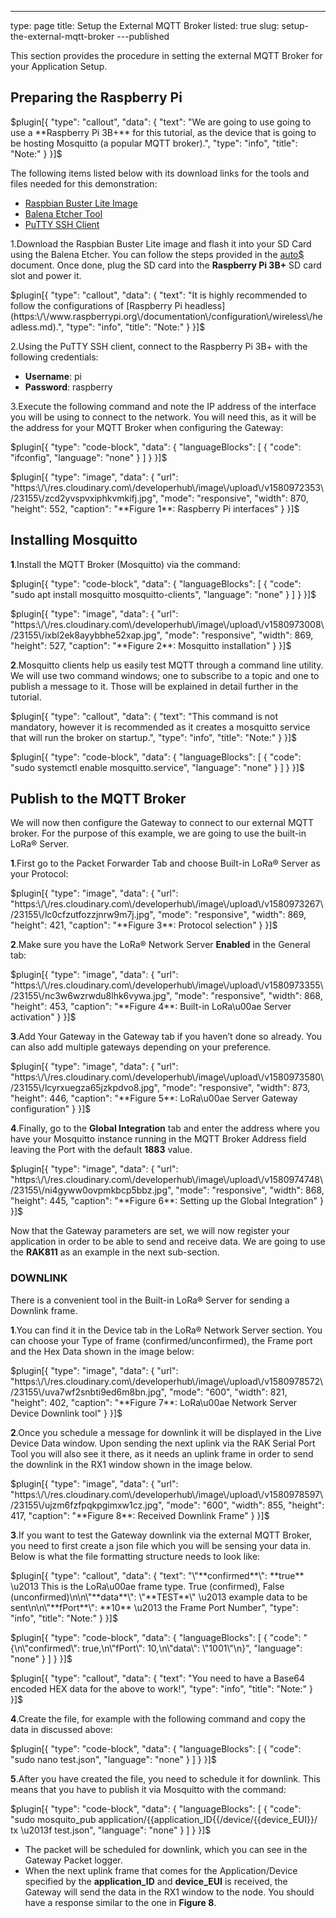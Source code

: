 ---
type: page
title: Setup the External MQTT Broker
listed: true
slug: setup-the-external-mqtt-broker
---published

This section provides the procedure in setting the external MQTT Broker for your Application Setup.

## Preparing the Raspberry Pi

$plugin[{
    "type": "callout",
    "data": {
        "text": "We are going to use going to use a **Raspberry Pi 3B+** for this tutorial, as the device that is going to be hosting Mosquitto (a popular MQTT broker).",
        "type": "info",
        "title": "Note:"
    }
}]$

The following items listed below with its download links for the tools and files needed for this demonstration:

- [Raspbian Buster Lite Image](https://www.raspberrypi.org/downloads/raspbian/)
- [Balena Etcher Tool](https://www.balena.io/etcher/)
- [PuTTY SSH Client](https://www.chiark.greenend.org.uk/~sgtatham/putty/latest.html)

1.Download the Raspbian Buster Lite image and flash it into your SD Card using the Balena Etcher. You can follow the steps provided in the [auto$](/rak2245-pi-hat-edition-lorawan-gateway-concentrator-module/device-firmware-setup) document. Once done, plug the SD card into the **Raspberry Pi 3B+** SD card slot and power it.

$plugin[{
    "type": "callout",
    "data": {
        "text": "It is highly recommended to follow the configurations of [Raspberry Pi headless](https:\/\/www.raspberrypi.org\/documentation\/configuration\/wireless\/headless.md).",
        "type": "info",
        "title": "Note:"
    }
}]$

2.Using the PuTTY SSH client, connect to the Raspberry Pi 3B+ with the following credentials:

- **Username**: pi
- **Password**: raspberry

3.Execute the following command and note the IP address of the interface you will be using to connect to the network. You will need this, as it will be the address for your MQTT Broker when configuring the Gateway:

$plugin[{
    "type": "code-block",
    "data": {
        "languageBlocks": [
            {
                "code": "ifconfig",
                "language": "none"
            }
        ]
    }
}]$

$plugin[{
    "type": "image",
    "data": {
        "url": "https:\/\/res.cloudinary.com\/developerhub\/image\/upload\/v1580972353\/23155\/zcd2yvspvxiphkvmkifj.jpg",
        "mode": "responsive",
        "width": 870,
        "height": 552,
        "caption": "**Figure 1**: Raspberry Pi interfaces"
    }
}]$

## Installing Mosquitto

**1**.Install the MQTT Broker (Mosquitto) via the command:

$plugin[{
    "type": "code-block",
    "data": {
        "languageBlocks": [
            {
                "code": "sudo apt install mosquitto mosquitto-clients",
                "language": "none"
            }
        ]
    }
}]$

$plugin[{
    "type": "image",
    "data": {
        "url": "https:\/\/res.cloudinary.com\/developerhub\/image\/upload\/v1580973008\/23155\/ixbl2ek8ayybbhe52xap.jpg",
        "mode": "responsive",
        "width": 869,
        "height": 527,
        "caption": "**Figure 2**: Mosquitto installation"
    }
}]$

**2**.Mosquitto clients help us easily test MQTT through a command line utility. We will use two command windows; one to subscribe to a topic and one to publish a message to it. Those will be explained in detail further in the tutorial.

$plugin[{
    "type": "callout",
    "data": {
        "text": "This command is not mandatory, however it is recommended as it creates a mosquitto service that will run the broker on startup.",
        "type": "info",
        "title": "Note:"
    }
}]$

$plugin[{
    "type": "code-block",
    "data": {
        "languageBlocks": [
            {
                "code": "sudo systemctl enable mosquitto.service",
                "language": "none"
            }
        ]
    }
}]$

## Publish to the MQTT Broker

We will now then configure the Gateway to connect to our external MQTT broker. For the purpose of this example, we are going to use the built-in LoRa® Server.

**1**.First go to the Packet Forwarder Tab and choose Built-in LoRa® Server as your Protocol:

$plugin[{
    "type": "image",
    "data": {
        "url": "https:\/\/res.cloudinary.com\/developerhub\/image\/upload\/v1580973267\/23155\/lc0cfzutfozzjnrw9m7j.jpg",
        "mode": "responsive",
        "width": 869,
        "height": 421,
        "caption": "**Figure 3**: Protocol selection"
    }
}]$

**2**.Make sure you have the LoRa® Network Server **Enabled** in the General tab:

$plugin[{
    "type": "image",
    "data": {
        "url": "https:\/\/res.cloudinary.com\/developerhub\/image\/upload\/v1580973355\/23155\/nc3w6wzrwdu8lhk6vywa.jpg",
        "mode": "responsive",
        "width": 868,
        "height": 453,
        "caption": "**Figure 4**: Built-in LoRa\u00ae Server activation"
    }
}]$

**3**.Add Your Gateway in the Gateway tab if you haven’t done so already. You can also add multiple gateways depending on your preference.

$plugin[{
    "type": "image",
    "data": {
        "url": "https:\/\/res.cloudinary.com\/developerhub\/image\/upload\/v1580973580\/23155\/lcyrxuegza65jzkpdvo8.jpg",
        "mode": "responsive",
        "width": 873,
        "height": 446,
        "caption": "**Figure 5**: LoRa\u00ae Server Gateway configuration"
    }
}]$

**4**.Finally, go to the **Global Integration** tab and enter the address where you have your Mosquitto instance running in the MQTT Broker Address field leaving the Port with the default **1883** value.

$plugin[{
    "type": "image",
    "data": {
        "url": "https:\/\/res.cloudinary.com\/developerhub\/image\/upload\/v1580974748\/23155\/ni4gyww0ovpmkbcp5bbz.jpg",
        "mode": "responsive",
        "width": 868,
        "height": 445,
        "caption": "**Figure 6**: Setting up the Global Integration"
    }
}]$

Now that the Gateway parameters are set, we will now register your application in order to be able to send and receive data. We are going to use the **RAK811** as an example in the next sub-section.

### DOWNLINK

There is a convenient tool in the Built-in LoRa® Server for sending a Downlink frame.

**1**.You can find it in the Device tab in the LoRa® Network Server section. You can choose your Type of frame (confirmed/unconfirmed), the Frame port and the Hex Data shown in the image below:

$plugin[{
    "type": "image",
    "data": {
        "url": "https:\/\/res.cloudinary.com\/developerhub\/image\/upload\/v1580978572\/23155\/uva7wf2snbti9ed6m8bn.jpg",
        "mode": "600",
        "width": 821,
        "height": 402,
        "caption": "**Figure 7**: LoRa\u00ae Network Server Device Downlink tool"
    }
}]$

**2**.Once you schedule a message for downlink it will be displayed in the Live Device Data window. Upon sending the next uplink via the RAK Serial Port Tool you will also see it there, as it needs an uplink frame in order to send the downlink in the RX1 window shown in the image below.

$plugin[{
    "type": "image",
    "data": {
        "url": "https:\/\/res.cloudinary.com\/developerhub\/image\/upload\/v1580978597\/23155\/ujzm6fzfpqkpgimxw1cz.jpg",
        "mode": "600",
        "width": 855,
        "height": 417,
        "caption": "**Figure 8**: Received Downlink Frame"
    }
}]$

**3**.If you want to test the Gateway downlink via the external MQTT Broker, you need to first create a json file which you will be sensing your data in. Below is what the file formatting structure needs to look like:

$plugin[{
    "type": "callout",
    "data": {
        "text": "\"**confirmed**\": **true** \u2013 This is the LoRa\u00ae frame type. True (confirmed), False (unconfirmed)\n\n\"**data**\": \"**TEST**\" \u2013 example data to be sent\n\n\"**fPort**\": **10** \u2013 the Frame Port Number",
        "type": "info",
        "title": "Note:"
    }
}]$

$plugin[{
    "type": "code-block",
    "data": {
        "languageBlocks": [
            {
                "code": "{\n\"confirmed\": true,\n\"fPort\": 10,\n\"data\": \"1001\"\n}",
                "language": "none"
            }
        ]
    }
}]$

$plugin[{
    "type": "callout",
    "data": {
        "text": "You need to have a Base64 encoded HEX data for the above to work!",
        "type": "info",
        "title": "Note:"
    }
}]$

**4**.Create the file, for example with the following command and copy the data in discussed above:

$plugin[{
    "type": "code-block",
    "data": {
        "languageBlocks": [
            {
                "code": "sudo nano test.json",
                "language": "none"
            }
        ]
    }
}]$

**5**.After you have created the file, you need to schedule it for downlink. This means that you have to publish it via Mosquitto with the command:

$plugin[{
    "type": "code-block",
    "data": {
        "languageBlocks": [
            {
                "code": "sudo mosquito_pub application\/{{application_ID{{\/device\/{{device_EUI}}\/ tx \u2013f test.json",
                "language": "none"
            }
        ]
    }
}]$

- The packet will be scheduled for downlink, which you can see in the Gateway Packet logger.
- When the next uplink frame that comes for the Application/Device specified by the **application_ID** and **device_EUI** is received, the Gateway will send the data in the RX1 window to the node. You should have a response similar to the one in **Figure 8**.

